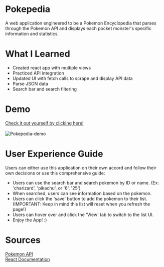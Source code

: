 <h1> Pokepedia </h1>
    A web application engineered to be a Pokemon Encyclopedia that parses through  
    the Pokemon API and displays each pocket monster's specific information and  
    statistics.

# What I Learned
<ul>
    <li> Created react app with multiple views </li>
    <li> Practiced API integration </li>
    <li> Updated UI with fetch calls to scrape and display API data </li>
    <li> Parse JSON data </li>
    <li> Search bar and search filtering </li>
</ul>

# Demo
<a href="https://PC-coding.github.io/Pokepedia"> Check it out yourself by clicking here!</a>  
<br>
![Pokepedia-demo](https://media.giphy.com/media/Fr35Hx4L0PzUuVL0uW/giphy.gif) 

# User Experience Guide 
<p> Users can either use this application on their own accord and follow  
    their own decisions or use this comprehensive guide: </p>
<ul> 
    <li> Users can use the search bar and search pokemon by ID or name.  
    (Ex: 'charizard', 'pikachu', or '6', '25') </li>
    <li> When searched, users can see information based on the pokemon. </li>
    <li> Users can click the 'save' button to add the pokemon to their list.  
    (IMPORTANT: Keep in mind this list will reset when you refresh the page!) </li>
    <li> Users can hover over and click the 'View' tab to switch to the list UI. </li>
    <li> Enjoy the App! :) </li>
</ul>

# Sources
<a href="https://pokeapi.co"> Pokemon API </a>  
<a href="https://reactjs.org/docs/getting-started.html"> React Documentation </a>